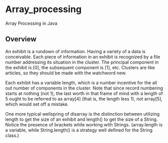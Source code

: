 # Array_processing
Array Processing in Java

## Overview
An exhibit is a rundown of information. Having a variety of a data is conceivable. Each piece of information in an exhibit is recognized by a file number addressing its situation in the cluster. The principal component in the exhibit is [0], the subsequent component is [1], etc. Clusters are like articles, so they should be made with the watchword new.

Each exhibit has a variable length, which is a number incentive for the all out number of components in the cluster. Note that since record numbering starts at nothing (not 1), the last worth in that frame of mind with a length of 5 ought to be referred to as array[4] (that is, the length less 1), not array[5], which would set off a mistake.

One more typical wellspring of disarray is the distinction between utilizing length to get the size of an exhibit and length() to get the size of a String. Notice the presence of brackets while working with Strings. (array.length is a variable, while String.length() is a strategy well defined for the String class.)
